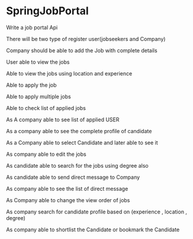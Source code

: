 # SpringJobPortal
Write a job portal Api

There will be two type of register user(jobseekers and Company)

Company should be able to add the Job with complete details

User able to view the jobs

Able to view the jobs using location and experience

Able to apply the job

Able to apply multiple jobs

Able to check list of applied jobs

As A company able to see list of applied USER

As a company able to see the complete profile of candidate

As a Company able to select Candidate and later able to see it

As company able to edit the jobs

As candidate able to search for the jobs using degree also

As candidate able to send direct message to Company

As company able to see the list of direct message

As Company able to change the view order of jobs

As company search for candidate profile based on (experience , location , degree)

As company able to shortlist the Candidate or bookmark the Candidate
